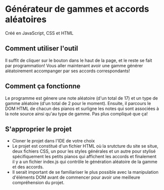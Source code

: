 # Générateur de gammes et accords aléatoires

Créé en JavaScript, CSS et HTML

## Comment utiliser l'outil

Il suffit de cliquer sur le bouton dans le haut de la page, et le reste se fait par programmation! Vous aller maintenant avoir une gamme générer aléatoirement accompanger par ses accords correspondants!

## Comment ça fonctionne

Le programme est génere une note aléatoire (d'un total de 17) et un type de gamme aléatoire (d'un total de 2 pour le moment). Ensuite, il parcours le DOM HTML de chacun des pianos et surligne les notes qui sont associées à la note source ainsi qu'au type de gamme. Pas plus compliqué que ça!

## S'approprier le projet

- Cloner le projet dans l'IDE de votre choix
- Le projet est constitué d'un fichier HTML où la srutcture du site se situe, deux fichiers CSS, un pour les styles générales et un autre pour stylisé spécifiquement les petits pianos qui affichent les accords et finalement il y a un fichier index.js qui contrôle le génération aléatoire de la gamme et des accords.
- Il serait important de se familiariser le plus possible avec la manipulation d'éléments DOM avant de commencer pour avoir une meilleure compréhension du projet.
